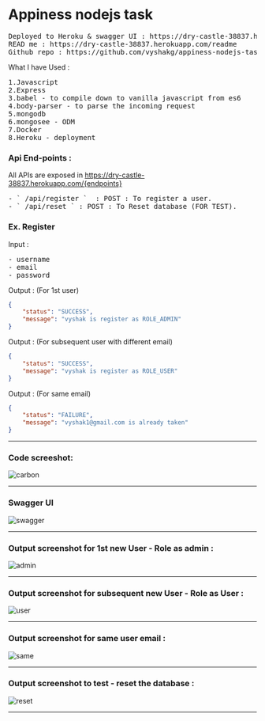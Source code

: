 # Appiness nodejs task
<pre>
Deployed to Heroku & swagger UI : https://dry-castle-38837.herokuapp.com/(swagger having some issue use postman)
READ me : https://dry-castle-38837.herokuapp.com/readme
Github repo : https://github.com/vyshakg/appiness-nodejs-task
</pre>

What I have Used : 
<pre>
1.Javascript
2.Express
3.babel - to compile down to vanilla javascript from es6
4.body-parser - to parse the incoming request
5.mongodb
6.mongosee - ODM  
7.Docker
8.Heroku - deployment
</pre>

### Api End-points :
All APIs are exposed in https://dry-castle-38837.herokuapp.com/{endpoints}
<pre>
- ` /api/register `  : POST : To register a user.
- ` /api/reset ` : POST : To Reset database (FOR TEST).
</pre>

### Ex. Register
Input : 
<pre>
- username
- email
- password
</pre>
Output : (For 1st user)

```json
{
    "status": "SUCCESS",
    "message": "vyshak is register as ROLE_ADMIN"
}
```
Output : (For subsequent user with different email)
```json
{
    "status": "SUCCESS",
    "message": "vyshak is register as ROLE_USER"
}
```
Output : (For same email)
```json
{
    "status": "FAILURE",
    "message": "vyshak1@gmail.com is already taken"
}
```


---

### Code screeshot:

![carbon](https://user-images.githubusercontent.com/17231224/71304270-8641cc80-23ea-11ea-859b-a3f91a19622c.png)

---
### Swagger UI
![swagger](https://user-images.githubusercontent.com/17231224/71305897-28b87a80-2400-11ea-9ade-d7dde2104dda.png)

---
### Output screenshot for 1st new User - Role as admin :

![admin](https://user-images.githubusercontent.com/17231224/71304419-75925600-23ec-11ea-9dff-c3ff2945e8ad.png)

---
### Output screenshot for subsequent new User - Role as User :

![user](https://user-images.githubusercontent.com/17231224/71304437-a4103100-23ec-11ea-8207-e42d5ee8a54c.png)

---

### Output screenshot for same user email  :

![same](https://user-images.githubusercontent.com/17231224/71304442-d02bb200-23ec-11ea-8043-ce514a802a47.png)

---
### Output screenshot to test -  reset the database  :

![reset](https://user-images.githubusercontent.com/17231224/71304450-eafe2680-23ec-11ea-8c45-e38a3fc4d60a.png)

---

